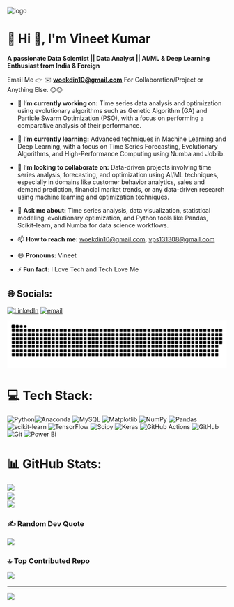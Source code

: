 ![logo](https://github.com/woekdin123/woekdin123/tree/main/.github/workflows)
# 💫 Hi 👋, I'm Vineet Kumar
**A passionate Data Scientist || Data Analyst || AI/ML & Deep Learning Enthusiast from India & Foreign**

Email Me 👉 ✉️ **woekdin10@gmail.com** For Collaboration/Project or Anything Else. 😊😊

- 🔭 **I’m currently working on:** Time series data analysis and optimization using evolutionary algorithms such as Genetic Algorithm (GA) and Particle Swarm Optimization (PSO), with a focus on performing a comparative analysis of their performance.


- 🌱 **I’m currently learning:** Advanced techniques in Machine Learning and Deep Learning, with a focus on Time Series Forecasting, Evolutionary Algorithms, and High-Performance Computing using Numba and Joblib.
- 👯 **I’m looking to collaborate on:** Data-driven projects involving time series analysis, forecasting, and optimization using AI/ML techniques, especially in domains like customer behavior analytics, sales and demand prediction, financial market trends, or any data-driven research using machine learning and optimization techniques.

- 💬 **Ask me about:** Time series analysis, data visualization, statistical modeling, evolutionary optimization, and Python tools like Pandas, Scikit-learn, and Numba for data science workflows.

- 📫 **How to reach me:** woekdin10@gmail.com, vps131308@gmail.com
- 😄 **Pronouns:** Vineet
- ⚡ **Fun fact:** I Love Tech and Tech Love Me
  
## 🌐 Socials:
[![LinkedIn](https://img.shields.io/badge/LinkedIn-%230077B5.svg?logo=linkedin&logoColor=white)](https://linkedin.com/in/vineet-kumar-97b824236/) [![email](https://img.shields.io/badge/Email-D14836?logo=gmail&logoColor=white)](mailto:woekdin10@gmail.com) 

<!-- Snake Game Repo View -->

<picture>
  <source media="(prefers-color-scheme: dark)" srcset="https://raw.githubusercontent.com/woekdin123/woekdin123/output/github-snake-dark.svg" />
  <source media="(prefers-color-scheme: light)" srcset="https://raw.githubusercontent.com/woekdin123/woekdin123/output/github-snake.svg" />
  <img alt="github-snake" src="https://raw.githubusercontent.com/woekdin123/woekdin123/output/github-snake.svg" />
</picture>

# 💻 Tech Stack:
![Python](https://img.shields.io/badge/python-3670A0?style=for-the-badge&logo=python&logoColor=ffdd54)![Anaconda](https://img.shields.io/badge/Anaconda-%2344A833.svg?style=for-the-badge&logo=anaconda&logoColor=white) ![MySQL](https://img.shields.io/badge/mysql-4479A1.svg?style=for-the-badge&logo=mysql&logoColor=white) ![Matplotlib](https://img.shields.io/badge/Matplotlib-%23ffffff.svg?style=for-the-badge&logo=Matplotlib&logoColor=black) ![NumPy](https://img.shields.io/badge/numpy-%23013243.svg?style=for-the-badge&logo=numpy&logoColor=white) ![Pandas](https://img.shields.io/badge/pandas-%23150458.svg?style=for-the-badge&logo=pandas&logoColor=white) ![scikit-learn](https://img.shields.io/badge/scikit--learn-%23F7931E.svg?style=for-the-badge&logo=scikit-learn&logoColor=white) ![TensorFlow](https://img.shields.io/badge/TensorFlow-%23FF6F00.svg?style=for-the-badge&logo=TensorFlow&logoColor=white) ![Scipy](https://img.shields.io/badge/SciPy-%230C55A5.svg?style=for-the-badge&logo=scipy&logoColor=%white) ![Keras](https://img.shields.io/badge/Keras-%23D00000.svg?style=for-the-badge&logo=Keras&logoColor=white) ![GitHub Actions](https://img.shields.io/badge/github%20actions-%232671E5.svg?style=for-the-badge&logo=githubactions&logoColor=white) ![GitHub](https://img.shields.io/badge/github-%23121011.svg?style=for-the-badge&logo=github&logoColor=white) ![Git](https://img.shields.io/badge/git-%23F05033.svg?style=for-the-badge&logo=git&logoColor=white) ![Power Bi](https://img.shields.io/badge/power_bi-F2C811?style=for-the-badge&logo=powerbi&logoColor=black)
# 📊 GitHub Stats:
![](https://github-readme-stats.vercel.app/api?username=woekdin123&theme=dark&hide_border=false&include_all_commits=true&count_private=true)<br/>
![](https://nirzak-streak-stats.vercel.app/?user=woekdin123&theme=dark&hide_border=false)<br/>
![](https://github-readme-stats.vercel.app/api/top-langs/?username=woekdin123&theme=dark&hide_border=false&include_all_commits=true&count_private=true&layout=compact)

### ✍️ Random Dev Quote
![](https://quotes-github-readme.vercel.app/api?type=horizontal&theme=radical)

### 🔝 Top Contributed Repo
![](https://github-contributor-stats.vercel.app/api?username=woekdin123&limit=5&theme=dark&combine_all_yearly_contributions=true)

---
[![](https://visitcount.itsvg.in/api?id=woekdin123&icon=0&color=0)](https://visitcount.itsvg.in)

<!-- Proudly created with GPRM ( https://gprm.itsvg.in ) -->
